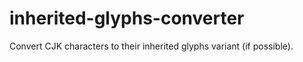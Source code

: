 # inherited-glyphs-converter
 Convert CJK characters to their inherited glyphs variant (if possible).
